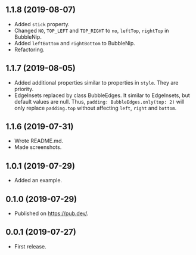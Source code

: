 ## 1.1.8 (2019-08-07)

* Added `stick` property.
* Changed `NO`, `TOP_LEFT` and `TOP_RIGHT` to `no`, `leftTop`, `rightTop` in BubbleNip.
* Added `leftBottom` and `rightBottom` to BubbleNip.
* Refactoring.

## 1.1.7 (2019-08-05)

* Added additional properties similar to properties in `style`. They are priority.
* EdgeInsets replaced by class BubbleEdges. It similar to EdgeInsets, but default values are null. Thus,
  `padding: BubbleEdges.only(top: 2)` will only replace `padding.top` without affecting `left`, `right` and `bottom`.

## 1.1.6 (2019-07-31)

* Wrote README.md.
* Made screenshots.

## 1.0.1 (2019-07-29)

* Added an example.

## 0.1.0 (2019-07-29)

* Published on https://pub.dev/.

## 0.0.1 (2019-07-27)

* First release.
